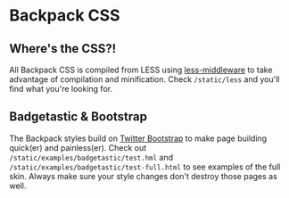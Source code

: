 # Backpack CSS

## Where's the CSS?!
All Backpack CSS is compiled from LESS using [less-middleware][] to
take advantage of compilation and minification. Check `/static/less`
and you'll find what you're looking for.

## Badgetastic & Bootstrap
The Backpack styles build on [Twitter Bootstrap][] to make page building
quick(er) and painless(er). Check out `/static/examples/badgetastic/test.hml`
and `/static/examples/badgetastic/test-full.html` to see examples of
the full skin. Always make sure your style changes don't destroy those
pages as well.

[less-middleware]: https://github.com/emberfeather/less.js-middleware
[Twitter Bootstrap]: https://twitter.github.com/bootstrap